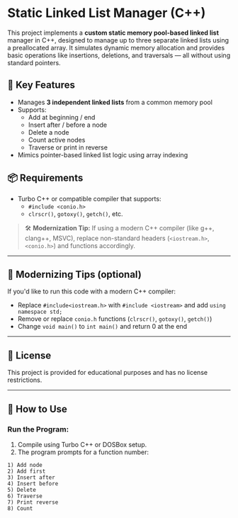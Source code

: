 # Static Linked List Manager (C++)

This project implements a **custom static memory pool-based linked list** manager in C++, designed to manage up to three separate linked lists using a preallocated array. It simulates dynamic memory allocation and provides basic operations like insertions, deletions, and traversals — all without using standard pointers.

## 🧠 Key Features

- Manages **3 independent linked lists** from a common memory pool
- Supports:
  - Add at beginning / end
  - Insert after / before a node
  - Delete a node
  - Count active nodes
  - Traverse or print in reverse
- Mimics pointer-based linked list logic using array indexing

## 📦 Requirements

- Turbo C++ or compatible compiler that supports:
  - `#include <conio.h>`
  - `clrscr()`, `gotoxy()`, `getch()`, etc.

> 🛠️ **Modernization Tip:** If using a modern C++ compiler (like g++, clang++, MSVC), replace non-standard headers (`<iostream.h>`, `<conio.h>`) and functions accordingly.

---

## 🔧 Modernizing Tips (optional)

If you'd like to run this code with a modern C++ compiler:
- Replace `#include<iostream.h>` with `#include <iostream>` and add `using namespace std;`
- Remove or replace `conio.h` functions (`clrscr()`, `gotoxy()`, `getch()`)
- Change `void main()` to `int main()` and return 0 at the end

---

## 📄 License

This project is provided for educational purposes and has no license restrictions.

---

## 🚀 How to Use

### Run the Program:
1. Compile using Turbo C++ or DOSBox setup.
2. The program prompts for a function number:

```text
1) Add node
2) Add first
3) Insert after
4) Insert before
5) Delete
6) Traverse
7) Print reverse
8) Count



